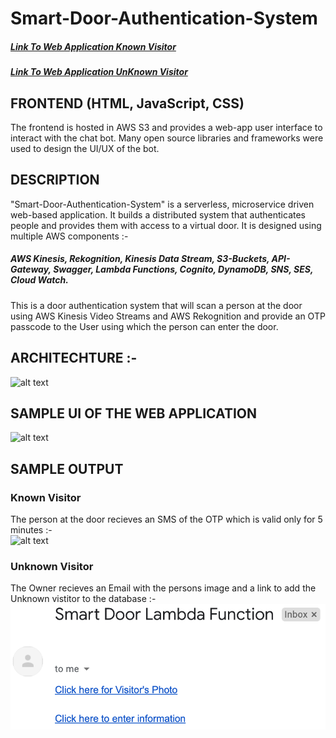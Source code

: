 # Smart-Door-Authentication-System
##### [Link To Web Application Known Visitor](http://smartdoorauthentication.s3-website-us-east-1.amazonaws.com/)
##### [Link To Web Application UnKnown Visitor](http://smartdoorauthentication.s3-website-us-east-1.amazonaws.com/VisitorInfo.html)


## FRONTEND (HTML, JavaScript, CSS)
The frontend is hosted in AWS S3 and provides a web-app user interface to interact with the chat bot. Many open source libraries and frameworks were used to design the UI/UX of the bot. 

## DESCRIPTION
"Smart-Door-Authentication-System" is a serverless, microservice driven web-based application. It builds a distributed system that authenticates people and provides them with access to a virtual door. It is designed using multiple AWS components :-
##### AWS Kinesis, Rekognition, Kinesis Data Stream, S3-Buckets, API-Gateway, Swagger, Lambda Functions, Cognito, DynamoDB, SNS, SES, Cloud Watch.

This is a door authentication system that will scan a person at the door using AWS Kinesis Video Streams and AWS Rekognition and provide an OTP passcode to the User using which the person can enter the door. 

## ARCHITECHTURE :- 
![alt text](https://github.com/maheshg23/Smart-Door-Authentication-System/blob/master/images/Architecture.png)


## SAMPLE UI OF THE WEB APPLICATION
![alt text](https://github.com/maheshg23/Smart-Door-Authentication-System/blob/master/images/ApplicationUI.jpg)


## SAMPLE OUTPUT 
### Known Visitor 
The person at the door recieves an SMS of the OTP which is valid only for 5 minutes :-  
![alt text](https://github.com/maheshg23/Smart-Door-Authentication-System/blob/master/images/KnownVisitor.jpeg)

### Unknown Visitor
The Owner recieves an Email with the persons image and a link to add the Unknown vistitor to the database :-   
![alt text](https://github.com/waliddib095/Smart-Door-Authentication-System/blob/main/images/Email.png)
 


